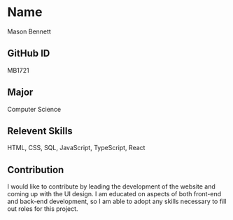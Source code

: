 # Name
Mason Bennett

## GitHub ID
MB1721

## Major 
Computer Science

## Relevent Skills
HTML, CSS, SQL, JavaScript, TypeScript, React

## Contribution
I would like to contribute by leading the development of the website and coming up with the UI design. I am educated on aspects of both front-end and back-end development, so I am able to adopt any skills necessary to fill out roles for this project.